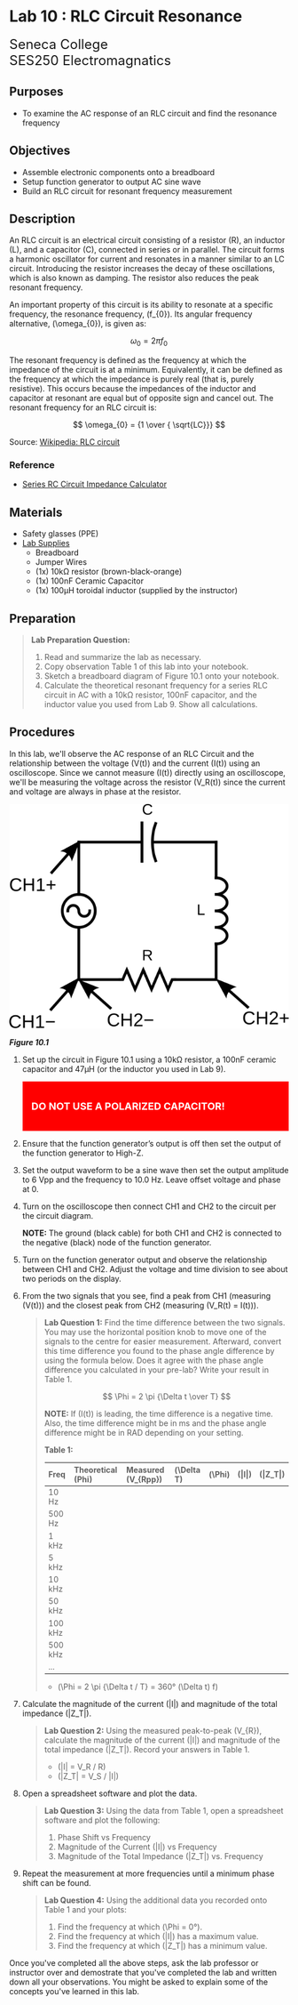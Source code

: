 # Lab 10 : RLC Circuit Resonance

<font size="5">
Seneca College</br>
SES250 Electromagnatics
</font>

## Purposes
- To examine the AC response of an RLC circuit and find the resonance frequency

## Objectives
- Assemble electronic components onto a breadboard
- Setup function generator to output AC sine wave
- Build an RLC circuit for resonant frequency measurement

## Description

An RLC circuit is an electrical circuit consisting of a resistor (R), an inductor (L), and a capacitor (C), connected in series or in parallel. The circuit forms a harmonic oscillator for current and resonates in a manner similar to an LC circuit. Introducing the resistor increases the decay of these oscillations, which is also known as damping. The resistor also reduces the peak resonant frequency.

An important property of this circuit is its ability to resonate at a specific frequency, the resonance frequency, \(f_{0}\). Its angular frequency alternative, \(\omega_{0}\), is given as:

$$ \omega_{0} = 2 \pi f_0 $$

The resonant frequency is defined as the frequency at which the impedance of the circuit is at a minimum. Equivalently, it can be defined as the frequency at which the impedance is purely real (that is, purely resistive). This occurs because the impedances of the inductor and capacitor at resonant are equal but of opposite sign and cancel out. The resonant frequency for an RLC circuit is:

$$ \omega_{0} = {1 \over { \sqrt{LC}}} $$

Source: [Wikipedia: RLC circuit](https://en.wikipedia.org/wiki/RLC_circuit)

### Reference
- [Series RC Circuit Impedance Calculator](https://www.translatorscafe.com/unit-converter/en-US/calculator/series-rc-impedance/)

## Materials
- Safety glasses (PPE)
- [Lab Supplies](supplies.md)
    - Breadboard
    - Jumper Wires
    - (1x) 10kΩ resistor (brown-black-orange)
    - (1x) 100nF Ceramic Capacitor
    - (1x) 100μH toroidal inductor (supplied by the instructor)

## Preparation

> **Lab Preparation Question:**
>
> 1. Read and summarize the lab as necessary.
> 1. Copy observation Table 1 of this lab into your notebook.
> 1. Sketch a breadboard diagram of Figure 10.1 onto your notebook.
> 1. Calculate the theoretical resonant frequency for a series RLC circuit in AC with a 10kΩ resistor, 100nF capacitor, and the inductor value you used from Lab 9. Show all calculations.

## Procedures

In this lab, we'll observe the AC response of an RLC Circuit and the relationship between the voltage \(V(t)\) and the current \(I(t)\) using an oscilloscope. Since we cannot measure \(I(t)\) directly using an oscilloscope, we'll be measuring the voltage across the resistor \(V_R(t)\) since the current and voltage are always in phase at the resistor.

![Figure 10.1](lab10-rlc-circuit.png)

***Figure 10.1***

1. Set up the circuit in Figure 10.1 using a 10kΩ resistor, a 100nF ceramic capacitor and 47μH (or the inductor you used in Lab 9).
    <div style="padding: 15px; border: 1px solid red; background-color: red; color: white;">
    <p style="font-size: 18px"><strong>DO NOT USE A POLARIZED CAPACITOR!</strong><p>
    </div>
1. Ensure that the function generator’s output is off then set the output of the function generator to High-Z.
1. Set the output waveform to be a sine wave then set the output amplitude to 6 Vpp and the frequency to 10.0 Hz. Leave offset voltage and phase at 0.
1. Turn on the oscilloscope then connect CH1 and CH2 to the circuit per the circuit diagram.

    **NOTE:** The ground (black cable) for both CH1 and CH2 is connected to the negative (black) node of the function generator.

1. Turn on the function generator output and observe the relationship between CH1 and CH2. Adjust the voltage and time division to see about two periods on the display.

1. From the two signals that you see, find a peak from CH1 (measuring \(V(t)\)) and the closest peak from CH2 (measuring \(V_R(t) = I(t)\)).

    > **Lab Question 1:** Find the time difference between the two signals. You may use the horizontal position knob to move one of the signals to the centre for easier measurement. Afterward, convert this time difference you found to the phase angle difference by using the formula below. Does it agree with the phase angle difference you calculated in your pre-lab? Write your result in Table 1.
    >
    > $$ \Phi = 2 \pi {\Delta t \over T} $$
    >
    > **NOTE:** If \(I(t)\) is leading, the time difference is a negative time. Also, the time difference might be in ms and the phase angle difference might be in RAD depending on your setting.
    >
    >   **Table 1:**  
    > 
    >   |Freq|Theoretical \(Phi\)|Measured \(V_{Rpp}\)|\(\Delta T\)|\(\Phi\)|\(\|I\|\)|\(\|Z_T\|\)|
    >   |---|---|---|---|---|---|---|
    >   |10 Hz|
    >   |500 Hz|
    >   |1 kHz|
    >   |5 kHz|
    >   |10 kHz|
    >   |50 kHz|
    >   |100 kHz|
    >   |500 kHz|
    >   |...|
    >
    >   - \(\Phi = 2 \pi {\Delta t / T} = 360° (\Delta t) f\)

1. Calculate the magnitude of the current \(\|I\|\) and magnitude of the total impedance \(\|Z_T\|\).
    
    >   **Lab Question 2:** Using the measured peak-to-peak \(V_{R}\), calculate the magnitude of the current \(\|I\|\) and magnitude of the total impedance \(\|Z_T\|\). Record your answers in Table 1.
    >
    >   - \(\|I\| = V_R / R\)
    >   - \(\|Z_T\| = V_S / \|I\|\)

1. Open a spreadsheet software and plot the data.
    
    >   **Lab Question 3:** Using the data from Table 1, open a spreadsheet software and plot the following:
    >
    >   1. Phase Shift vs Frequency
    >   1. Magnitude of the Current \(\|I\|\) vs Frequency
    >   1. Magnitude of the Total Impedance \(\|Z_T\|\) vs. Frequency

1. Repeat the measurement at more frequencies until a minimum phase shift can be found.

    >   **Lab Question 4:** Using the additional data you recorded onto Table 1 and your plots:
    >
    >   1. Find the frequency at which \(\Phi = 0°\).
    >   1. Find the frequency at which \(\|I\|\) has a maximum value.
    >   1. Find the frequency at which \(\|Z_T\|\) has a minimum value.

Once you've completed all the above steps, ask the lab professor or instructor over and demostrate that you've completed the lab and written down all your observations. You might be asked to explain some of the concepts you've learned in this lab.